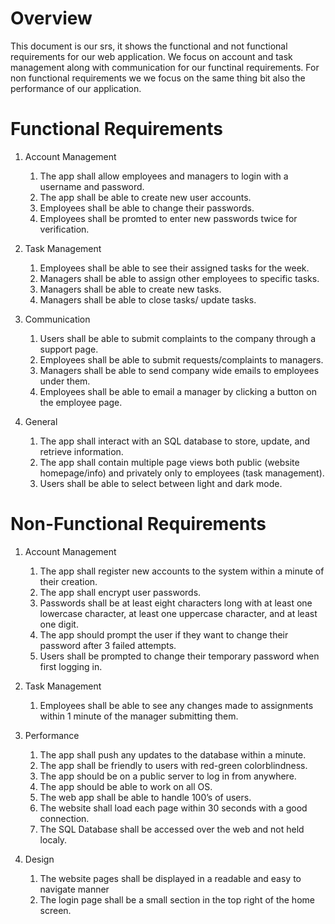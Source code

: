 # Overview

This document is our srs, it shows the functional and not functional requirements for our web application. We focus on account and task management along with communication for our functinal requirements. For non functional requirements we we focus on the same thing bit also the performance of our application.

# Functional Requirements

1. Account Management
	1. The app shall allow employees and managers to login with a username and password.
	2. The app shall be able to create new user accounts.
	3. Employees shall be able to change their passwords.
	4. Employees shall be promted to enter new passwords twice for verification. 

2. Task Management
	1. Employees shall be able to see their assigned tasks for the week.
	2. Managers shall be able to assign other employees to specific tasks.
	3. Managers shall be able to create new tasks.
	4. Managers shall be able to close tasks/ update tasks.

3. Communication
	1. Users shall be able to submit complaints to the company through a support page.
	2. Employees shall be able to submit requests/complaints to managers.
	3. Managers shall be able to send company wide emails to employees under them.
	4. Employees shall be able to email a manager by clicking a button on the employee page.

4. General
	1. The app shall interact with an SQL database to store, update, and retrieve information.
	2. The app shall contain multiple page views both public (website homepage/info) and privately only to employees (task management). 
	3. Users shall be able to select between light and dark mode. 

# Non-Functional Requirements

1. Account Management
	1. The app shall register new accounts to the system within a minute of their creation.
	2. The app shall encrypt user passwords.
	3. Passwords shall be at least eight characters long with at least one lowercase character, at least one uppercase character, and at least one digit.
	4. The app should prompt the user if they want to change their password after 3 failed attempts.
	5. Users shall be prompted to change their temporary password when first logging in.

2. Task Management
	1. Employees shall be able to see any changes made to assignments within 1 minute of the manager submitting them.

3. Performance
	1. The app shall push any updates to the database within a minute.
	2. The app shall be friendly to users with red-green colorblindness.
	3. The app should be on a public server to log in from anywhere.
	4. The app should be able to work on all OS.
	5. The web app shall be able to handle 100’s of users.
	6. The website shall load each page within 30 seconds with a good connection.
	7. The SQL Database shall be accessed over the web and not held localy.

4. Design
	1. The website pages shall be displayed in a readable and easy to navigate manner
	2. The login page shall be a small section in the top right of the home screen.
